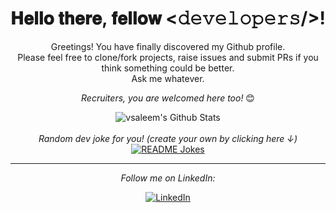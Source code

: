 <div align="center">
<h1> 𝐇𝐞𝐥𝐥𝐨 𝐭𝐡𝐞𝐫𝐞, 𝐟𝐞𝐥𝐥𝐨𝐰 <𝚍𝚎𝚟𝚎𝚕𝚘𝚙𝚎𝚛𝚜/>!
<!-- Add image gif here -->
</h1>
</div>

<div align="center" width="50">

<!-- Add image gif here -->

</div>

<div align="center">

Greetings! You have finally discovered my Github profile. <br>
Please feel free to clone/fork projects, raise issues and submit PRs if you think something could be better. <br>
Ask me whatever. <b><a href="mailto:vic.saleem@gmail.com"></a></b>

<i>Recruiters, you are welcomed here too!</i> 😊

</div>

<div align="center">

<img align="center" src="https://github-readme-stats.vercel.app/api?username=vsaleem&include_all_commits=true&count_private=true&show_icons=true&line_height=20&title_color=7A7ADB&icon_color=2234AE&text_color=D3D3D3&bg_color=0,000000,130F40" alt="vsaleem's Github Stats">

</br>
</br>
<i>Random dev joke for you! (create your own by clicking here ↓)</i><br>
<a href="https://readme-jokes.vercel.app"><img align="center" src="https://readme-jokes.vercel.app/api?bgColor=%23073b4c&textColor=%2306d6a0&aColor=%2306d6a0&borderColor=%2306d6a0" alt="README Jokes"></a>

---

<i>Follow me on LinkedIn:</i><br>

<a href="https://www.linkedin.com/in/victoriasaleem" target="_blank"><img src="https://img.shields.io/badge/LinkedIn-%230077B5.svg?&style=flat-square&logo=linkedin&logoColor=white" alt="LinkedIn"></a>

</div>
